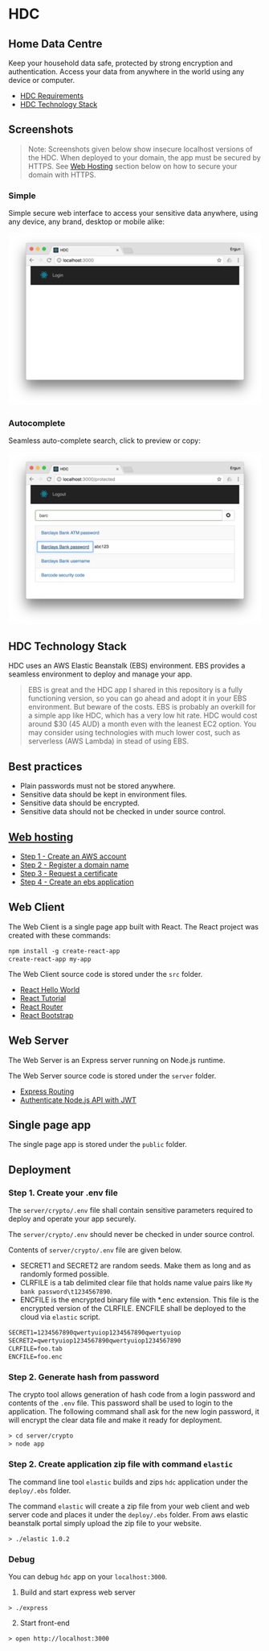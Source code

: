 # HDC
## Home Data Centre
Keep your household data safe, protected by strong encryption and authentication. Access your data from anywhere in the world using any device or computer.

- [HDC Requirements](http://68-kb.blogspot.com.au/2017/04/home-data-centre-hdc.html)
- [HDC Technology Stack](http://68-kb.blogspot.com.au/2017/04/hdc-technology-stack.html)

## Screenshots

> Note: Screenshots given below show insecure localhost versions of the HDC. When deployed to your domain, the app must be secured by HTTPS. See [Web Hosting](#web-hosting) section below on how to secure your domain with HTTPS. 

### Simple
Simple secure web interface to access your sensitive data anywhere, using any device, any brand, desktop or mobile alike:

![login](doc/img/login.png)
 
 ### Autocomplete
Seamless auto-complete search, click to preview or copy:

![search](doc/img/search.png) 

## HDC Technology Stack 

HDC uses an AWS Elastic Beanstalk (EBS) environment. EBS provides a seamless environment to deploy and manage your app. 

> EBS is great and the HDC app I shared in this repository is a fully functioning version, so you can go ahead and adopt it in your EBS environment. But beware of the costs. EBS is probably an overkill for a simple app like HDC, which has a very low hit rate. HDC would cost around $30 (45 AUD) a month even with the leanest EC2 option. You may consider using technologies with much lower cost, such as serverless (AWS Lambda) in stead of using EBS.

## Best practices

- Plain passwords must not be stored anywhere.
- Sensitive data should be kept in environment files.
- Sensitive data should be encrypted.
- Sensitive data should not be checked in under source control.

## [Web hosting](#web-hosting)

- [Step 1 - Create an AWS account](http://68-kb.blogspot.com.au/2017/04/hdc-create-aws-account.html)
- [Step 2 - Register a domain name](http://68-kb.blogspot.com.au/2017/04/hdc-amazon-route-53.html)
- [Step 3 - Request a certificate](http://68-kb.blogspot.com.au/2017/04/hdc-aws-certficate-manager.html)
- [Step 4 - Create an ebs application](http://68-kb.blogspot.com.au/2017/04/step-4-create-application.html)

## Web Client
The Web Client is a single page app built with React. The React project was created with these commands:

```
npm install -g create-react-app
create-react-app my-app
```

The Web Client source code is stored under the `src` folder.

- [React Hello World](https://facebook.github.io/react/docs/hello-world.html)
- [React Tutorial](https://facebook.github.io/react/tutorial/tutorial.html)
- [React Router](https://reacttraining.com/react-router/web/guides/quick-start)
- [React Bootstrap](https://react-bootstrap.github.io/)

## Web Server
The Web Server is an Express server running on Node.js runtime. 

The Web Server source code is stored under the `server` folder.

- [Express Routing](https://expressjs.com/en/guide/routing.html)
- [Authenticate Node.js API with JWT](https://scotch.io/tutorials/authenticate-a-node-js-api-with-json-web-tokens)

## Single page app
The single page app is stored under the `public` folder.

## Deployment

### Step 1. Create your .env file

The `server/crypto/.env` file shall contain sensitive parameters required to deploy and operate your app securely.

The `server/crypto/.env` should never be checked in under source control.

Contents of `server/crypto/.env` file are given below.

*  SECRET1 and SECRET2 are random seeds. Make them as long and as randomly formed possible.
*  CLRFILE is a tab delimited clear file that holds name value pairs like `My bank password\t1234567890`.
* ENCFILE is the encrypted binary file with *.enc extension. This file is the encrypted version of the CLRFILE. ENCFILE shall be deployed to the cloud via `elastic` script.

```
SECRET1=1234567890qwertyuiop1234567890qwertyuiop
SECRET2=qwertyuiop1234567890qwertyuiop1234567890
CLRFILE=foo.tab
ENCFILE=foo.enc
```

### Step 2. Generate hash from password

The crypto tool allows generation of hash code from a login password and contents of the `.env` file. This password shall be used to login to the application. The following command shall ask for the new login password, it will encrypt the clear data file and make it ready for deployment. 

```
> cd server/crypto
> node app
```

### Step 2. Create application zip file with command `elastic`

The command line tool `elastic` builds and zips `hdc` application under the `deploy/.ebs` folder.

The command `elastic` will create a zip file from your web client and web server code and places it under the `deploy/.ebs` folder. From aws elastic beanstalk portal simply upload the zip file to your website.

```
> ./elastic 1.0.2
```

### Debug

You can debug `hdc` app on your `localhost:3000`. 
1. Build and start express web server
```
> ./express
```
2. Start front-end
```
> open http://localhost:3000
```
